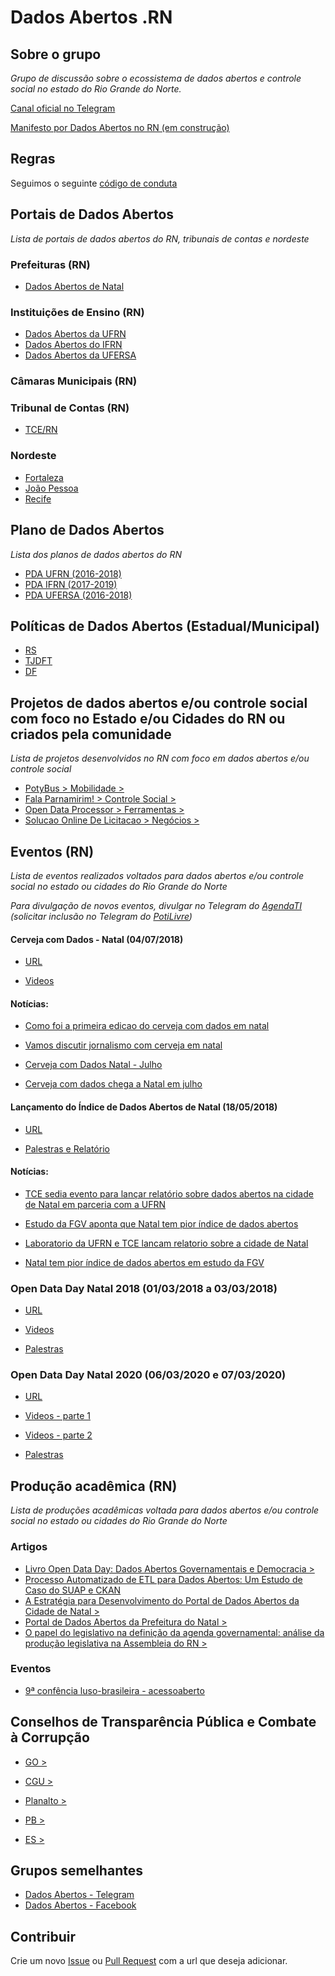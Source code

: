 # Dados Abertos .RN

## Sobre o grupo

_Grupo de discussão sobre o ecossistema de dados abertos e controle social no estado do Rio Grande do Norte._

[Canal oficial no Telegram](https://t.me/dadosabertosrn)

[Manifesto por Dados Abertos no RN (em construção)](https://docs.google.com/document/d/1ZFteWtfaxR-9Hr6i3g0C7dsu6wx3WaQJnr6nfq6rV7c/edit?usp=sharing)

## Regras

Seguimos o seguinte [código de conduta](https://github.com/brazil-it-groups/code-of-conduct)

## Portais de Dados Abertos

_Lista de portais de dados abertos do RN, tribunais de contas e nordeste_

### Prefeituras (RN)

   - [Dados Abertos de Natal](http://dados.natal.br/)

### Instituições de Ensino (RN)

   - [Dados Abertos da UFRN](http://dados.ufrn.br/)
   - [Dados Abertos do IFRN](https://dados.ifrn.edu.br/)
   - [Dados Abertos da UFERSA](http://dadosabertos.ufersa.edu.br/)

### Câmaras Municipais (RN)

### Tribunal de Contas (RN)

   - [TCE/RN](http://apidadosabertos.tce.rn.gov.br/)

### Nordeste

   - [Fortaleza](http://dados.fortaleza.ce.gov.br/)
   - [João Pessoa](https://transparencia.joaopessoa.pb.gov.br/#/dados-abertos)
   - [Recife](http://dados.recife.pe.gov.br/)

## Plano de Dados Abertos

_Lista dos planos de dados abertos do RN_

   - [PDA UFRN (2016-2018)](http://www.ufrn.br/resources/documentos/planodedadosabertos/Plano-PDA-7out2016.pdf)
   - [PDA IFRN (2017-2019)](http://portal.ifrn.edu.br/conselhos/consup/resolucoes/2017/resolucao-no-21-2017/at_download/file)
   - [PDA UFERSA (2016-2018)](https://documentos.ufersa.edu.br/wp-content/uploads/sites/79/2016/11/PDA_PLANO_DE_DADOS_ABERTOS-UFERSA-2016-2018-1.pdf)

## Políticas de Dados Abertos (Estadual/Municipal)

   - [RS](http://www.al.rs.gov.br/filerepository/repLegis/arquivos/DEC%2053.523.pdf)
   - [TJDFT](https://www.tjdft.jus.br/publicacoes/publicacoes-oficiais/portarias-conjuntas-gpr-e-cg/2018/portaria-conjunta-32-de-17-04-2018)
   - [DF](http://www.sinj.df.gov.br/sinj/Norma/2a90db6875624a65936a47e18e1c337b/exec_dec_38354_2017.html)

## Projetos de dados abertos e/ou controle social com foco no Estado e/ou Cidades do RN ou criados pela comunidade

_Lista de projetos desenvolvidos no RN com foco em dados abertos e/ou controle social_

   - [PotyBus > Mobilidade >](http://www.potybus.com.br/)
   - [Fala Parnamirim! > Controle Social >](https://play.google.com/store/apps/details?id=br.com.falaparnamirim.app)
   - [Open Data Processor > Ferramentas >](http://opendataprocessor.com/)
   - [Solucao Online De Licitacao > Negócios >](https://github.com/SolucaoOnlineDeLicitacao)

## Eventos (RN)

_Lista de eventos realizados voltados para dados abertos e/ou controle social no estado ou cidades do Rio Grande do Norte_

_Para divulgação de novos eventos, divulgar no Telegram do [AgendaTI](https://t.me/agendatirn) (solicitar inclusão no Telegram do [PotiLivre](https://t.me/potilivre))_

#### Cerveja com Dados - Natal (04/07/2018)

  - [URL](https://escoladedados.org/2018/06/25/cerveja-com-dados-chega-a-natal-em-julho/)

  - [Videos](https://www.youtube.com/playlist?list=PLLxONs9vR9TEEfaC-yZKbsYAQBoIpoc2d)


#### Notícias: 

  - [Como foi a primeira edicao do cerveja com dados em natal](http://www.brechando.com/2018/07/como-foi-a-primeira-edicao-do-cerveja-com-dados-em-natal/) 

  - [Vamos discutir jornalismo com cerveja em natal](http://www.brechando.com/2018/06/vamos-discutir-jornalismo-com-cerveja-em-natal/)

  - [Cerveja com Dados Natal - Julho](https://www.meetup.com/pt-BR/Cerveja-com-Dados/events/252003534/)

  - [Cerveja com dados chega a Natal em julho](https://escoladedados.org/2018/06/25/cerveja-com-dados-chega-a-natal-em-julho/)

#### Lançamento do Índice de Dados Abertos de Natal (18/05/2018)

 - [URL](http://www.tce.rn.gov.br/Noticias/NoticiaDetalhada/3602)

 - [Palestras e Relatório](http://www.labgov.com.br/arquivos)

#### Notícias:

- [TCE sedia evento para lançar relatório sobre dados abertos na cidade de Natal em parceria com a UFRN](http://www.tce.rn.gov.br/Noticias/NoticiaDetalhada/3602)

 - [Estudo da FGV aponta que Natal tem pior índice de dados abertos](https://www.blogdobg.com.br/estudo-da-fgv-aponta-que-natal-tem-pior-indice-de-dados-abertos/)

 - [Laboratorio da UFRN e TCE lancam relatorio sobre a cidade de Natal](http://nominuto.com/noticias/cidades/laboratorio-da-ufrn-e-tce-lancam-relatorio-sobre-a-cidade-de-natal/169361/)

- [Natal tem pior índice de dados abertos em estudo da FGV](https://g1.globo.com/rn/rio-grande-do-norte/noticia/natal-tem-pior-indice-de-dados-abertos-em-estudo-da-fgv.ghtml)

### Open Data Day Natal 2018 (01/03/2018 a 03/03/2018)

- [URL](http://sigeventos.ufrn.br/eventos/public/evento/opendataday2018/)

- [Videos](https://www.youtube.com/watch?v=hOaZ1NRauuc&list=PLGGmw0KAzihA9816hShgOYGjsrbKWWRR1)

- [Palestras](http://sigeventos.ufrn.br/eventos/public/evento/opendataday2018/documentos/view)

### Open Data Day Natal 2020 (06/03/2020 e 07/03/2020)

- [URL]()

- [Videos - parte 1](https://www.youtube.com/watch?v=AINg6P7jVrM)

- [Videos - parte 2](https://www.youtube.com/watch?v=6_yng3xTUzQ)

- [Palestras]()

## Produção acadêmica (RN)

_Lista de produções acadêmicas voltada para dados abertos e/ou controle social no estado ou cidades do Rio Grande do Norte_

### Artigos

   - [Livro Open Data Day: Dados Abertos Governamentais e Democracia >](http://www.labgov.com.br/arquivos)
   - [Processo Automatizado de ETL para Dados Abertos: Um Estudo de Caso do SUAP e CKAN](https://www.researchgate.net/publication/321171512_Processo_Automatizado_de_ETL_para_Dados_Abertos_Um_Estudo_de_Caso_do_SUAP_e_CKAN)
   - [A Estratégia para Desenvolvimento do Portal de Dados Abertos da Cidade de Natal >](http://smartmetropolis.imd.ufrn.br/workshops/2016/papers/ST2-5.pdf)
   - [Portal de Dados Abertos da Prefeitura do Natal >](http://smartmetropolis.imd.ufrn.br/wp-content/uploads/2017/03/RT3-WP5-middleware-parte3.pdf)
   - [O papel do legislativo na definição da agenda governamental: análise da produção legislativa na Assembleia do RN >](https://repositorio.ufrn.br/jspui/handle/123456789/25553)

### Eventos

   - [9ª confência luso-brasileira - acessoaberto](http://confoa.rcaap.pt/2018/)

## Conselhos de Transparência Pública e Combate à Corrupção

   - [GO    >](http://www.transparencia.go.gov.br/portaldatransparencia/institucional/conselho-de-transparencia-publica-e-combate-a-corrupcao)
   - [CGU    >](http://www.cgu.gov.br/assuntos/transparencia-publica/conselho-da-transparencia)

   - [Planalto   >](http://www.planalto.gov.br/ccivil_03/_Ato2015-2018/2018/Decreto/D9468.html)
   - [PB    >](http://transparencia.pb.gov.br/conselhos-estaduais/ctpcc)
   - [ES    >](https://secont.es.gov.br/conselho-de-transparencia)

## Grupos semelhantes

   - [Dados Abertos - Telegram](https://t.me/dadosabertos)
   - [Dados Abertos - Facebook](https://www.facebook.com/groups/dadosabertos/)

## Contribuir

Crie um novo [Issue](https://github.com/dados-abertos-rn/DadosAbertosRN/issues) ou [Pull Request](https://github.com/dados-abertos-rn/DadosAbertosRN/pulls) com a url que deseja adicionar.
